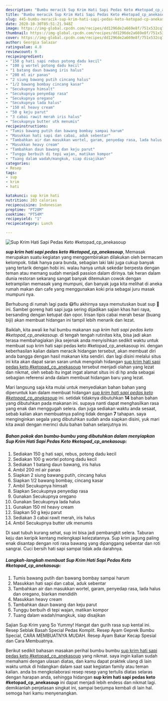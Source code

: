 ```yaml
---
description: "Bumbu meracik Sup Krim Hati Sapi Pedas Keto #ketopad_cp_anekasoup, Bisa Manjain Lidah"
title: "Bumbu meracik Sup Krim Hati Sapi Pedas Keto #ketopad_cp_anekasoup, Bisa Manjain Lidah"
slug: 445-bumbu-meracik-sup-krim-hati-sapi-pedas-keto-ketopad-cp-anekasoup-bisa-manjain-lidah
date: 2020-10-30T05:51:21.948Z
image: https://img-global.cpcdn.com/recipes/dd1296de2a669e8f/751x532cq70/sup-krim-hati-sapi-pedas-keto-ketopad_cp_anekasoup-foto-resep-utama.jpg
thumbnail: https://img-global.cpcdn.com/recipes/dd1296de2a669e8f/751x532cq70/sup-krim-hati-sapi-pedas-keto-ketopad_cp_anekasoup-foto-resep-utama.jpg
cover: https://img-global.cpcdn.com/recipes/dd1296de2a669e8f/751x532cq70/sup-krim-hati-sapi-pedas-keto-ketopad_cp_anekasoup-foto-resep-utama.jpg
author: Georgia Salazar
ratingvalue: 4.8
reviewcount: 9
recipeingredient:
- "150 g hati sapi rebus potong dadu kecil"
- "100 g wortel potong dadu kecil"
- "1 batang daun bawang iris halus"
- "200 ml air panas"
- "2 siung bawang putih cincang halus"
- "1/2 bawang bombay cincang kasar"
- "Secukupnya himsalt"
- "Secukupnya penyedap rasa"
- "Secukupnya oregano"
- "Secukupnya lada halus"
- "150 ml heavy cream"
- "50 g keju parut"
- "3 cabai rawit merah iris halus"
- "Secukupnya butter utk menumis"
recipeinstructions:
- "Tumis bawang putih dan bawang bombay sampai harum"
- "Masukkan hati sapi dan cabai, aduk sebentar"
- "Tambahkan air dan masukkan wortel, garam, penyedap rasa, lada halus dan oregano, biarkan mendidih"
- "Masukkan heavy cream"
- "Tambahkan daun bawang dan keju parut"
- "Tunggu berbuih di tepi wajan, matikan kompor"
- "Tuang dalam wadah/mangkuk, siap disajikan"
categories:
- Resep
tags:
- sup
- krim
- hati

katakunci: sup krim hati 
nutrition: 203 calories
recipecuisine: Indonesian
preptime: "PT28M"
cooktime: "PT54M"
recipeyield: "1"
recipecategory: Lunch

---
```



![Sup Krim Hati Sapi Pedas Keto #ketopad_cp_anekasoup](https://img-global.cpcdn.com/recipes/dd1296de2a669e8f/751x532cq70/sup-krim-hati-sapi-pedas-keto-ketopad_cp_anekasoup-foto-resep-utama.jpg)

<b><i>sup krim hati sapi pedas keto #ketopad_cp_anekasoup</i></b>, Memasak merupakan suatu kegiatan yang menggembirakan dilakukan oleh bermacam kelompok. tidak hanya para bunda, sebagian laki laki juga cukup banyak yang tertarik dengan hobi ini. walau hanya untuk sekedar berpesta dengan teman atau memang sudah menjadi passion dalam dirinya. tak heran dalam dunia restoran sekarang sangat banyak ditemukan cowok dengan ketrampilan memasak yang mumpuni, dan banyak juga kita melihat di aneka rumah makan dan cafe yang menggunakan koki pria sebagai juru masak mumpuni nya.

Berhubung di rumah lagi pada 😷flu akhirnya saya memutuskan buat sup 🍲ini. Sambel goreng hati sapi juga sering dijadikan sajian khas hari raya, bersanding dengan ketupat dan opor. Irisan tipis cabai merah besar (buang biji) akan membuat hidangan ini tampil lebih menarik dan lezat.

Baiklah, kita awali ke hal bumbu makanan <i>sup krim hati sapi pedas keto #ketopad_cp_anekasoup</i>. di tengah tengah rutinitas kita, bisa jadi akan terasa membahagiakan jika sejenak anda menyisihkan sedikit waktu untuk membuat sup krim hati sapi pedas keto #ketopad_cp_anekasoup ini. dengan keberhasilan kalian dalam meracik hidangan tersebut, akan membuat diri anda bangga dengan hasil makanan kita sendiri. dan lagi disini melalui situs ini kita akan dapat saran saran untuk mengolah hidangan <u>sup krim hati sapi pedas keto #ketopad_cp_anekasoup</u> tersebut menjadi olahan yang lezat dan nikmat, oleh sebab itu ingat ingat alamat situs ini di hp anda sebagai sebagian referensi anda dalam membuat hidangan baru yang lezat.


Mari langsung saja kita mulai untuk menyediakan bahan bahan yang diperuntuk kan dalam membuat hidangan <u><i>sup krim hati sapi pedas keto #ketopad_cp_anekasoup</i></u> ini. setidak tidaknya dibutuhkan <b>14</b> bahan bahan yang dibutuhkan pada makanan ini. supaya nanti dapat menghasilkan rasa yang enak dan menggugah selera. dan juga sediakan waktu anda sesaat, sebab kalian akan membuatnya paling tidak dengan <b>7</b> tahapan. saya menginginkan segala yang dibutuhkan sudah anda siapkan disini, yuk mari kita awali dengan merinci dulu bahan bahan selanjutnya ini.

<!--inarticleads1-->

##### Bahan pokok dan bumbu-bumbu yang dibutuhkan dalam menyiapkan Sup Krim Hati Sapi Pedas Keto #ketopad_cp_anekasoup:

1. Sediakan 150 g hati sapi, rebus, potong dadu kecil
1. Sediakan 100 g wortel potong dadu kecil
1. Sediakan 1 batang daun bawang, iris halus
1. Ambil 200 ml air panas
1. Siapkan 2 siung bawang putih, cincang halus
1. Siapkan 1/2 bawang bombay, cincang kasar
1. Ambil Secukupnya himsalt
1. Siapkan Secukupnya penyedap rasa
1. Gunakan Secukupnya oregano
1. Gunakan Secukupnya lada halus
1. Gunakan 150 ml heavy cream
1. Siapkan 50 g keju parut
1. Sediakan 3 cabai rawit merah, iris halus
1. Ambil Secukupnya butter utk menumis


Di saat tubuh kurang sehat, sup ini bisa jadi pembangkit selera. Taburan keju dan keripik kentang melengkapi kelezatannya. Sup krim jagung paling enak disantap dengan roti rasa bawang yang dipanggang sebentar dan roti sangrai. Cuci bersih hati sapi sampai tidak ada darahnya. 

<!--inarticleads2-->

##### Langkah-langkah membuat Sup Krim Hati Sapi Pedas Keto #ketopad_cp_anekasoup:

1. Tumis bawang putih dan bawang bombay sampai harum
1. Masukkan hati sapi dan cabai, aduk sebentar
1. Tambahkan air dan masukkan wortel, garam, penyedap rasa, lada halus dan oregano, biarkan mendidih
1. Masukkan heavy cream
1. Tambahkan daun bawang dan keju parut
1. Tunggu berbuih di tepi wajan, matikan kompor
1. Tuang dalam wadah/mangkuk, siap disajikan


Sajian Sup Krim yang So Yummy! Hangat dan gurih rasa sup kental ini. Resep Seblak Basah Special Pedas Komplit. Resep Ayam Geprek Bumbu Special, CARA MEMBUATNYA MUDAH. Resep Ayam Bakar Kecap Spesial dan Cara Membuatnya. 

Berikut sedikit bahasan masakan perihal bumbu bumbu <u>sup krim hati sapi pedas keto #ketopad_cp_anekasoup</u> yang nikmat. saya ingin kalian sudah memahami dengan ulasan diatas, dan kamu dapat praktek ulang di lain waktu untuk di hidangkan dalam saat saat kegiatan family atau teman kalian. anda bs mengkolaborasi resep resep yang tertulis diatas selaras dengan harapan anda, sehingga hidangan <b>sup krim hati sapi pedas keto #ketopad_cp_anekasoup</b> ini dapat menjadi lebih endess dan nikmat lagi. demikianlah penjelasan singkat ini, sampai berjumpa kembali di lain hal. semoga hari kamu menyenangkan.
